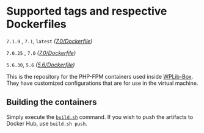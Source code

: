 # Supported tags and respective Dockerfiles

`7.1.9` , `7.1`, `latest` _([7.0/Dockerfile](https://github.com/wplib/php-fpm-docker/blob/master/7.1/Dockerfile))_

`7.0.25` , `7.0` _([7.0/Dockerfile](https://github.com/wplib/php-fpm-docker/blob/master/7.0/Dockerfile))_

`5.6.30`, `5.6` _([5.6/Dockerfile](https://github.com/wplib/php-fpm-docker/blob/master/5.6/Dockerfile))_

This is the repository for the PHP-FPM containers used inside [WPLib-Box](https://github.com/wplib/wplib-box). They have customized configurations that are for use in the virtual machine.

## Building the containers

Simply execute the [`build.sh`](https://github.com/wplib/php-fpm-docker/blob/master/build.sh) command. If you wish to
push the artifacts to Docker Hub, use `build.sh push`.
